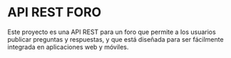 # API REST FORO 

Este proyecto es una API REST para un foro que permite a los usuarios publicar 
preguntas y respuestas, y que está diseñada para ser fácilmente integrada en 
aplicaciones web y móviles.